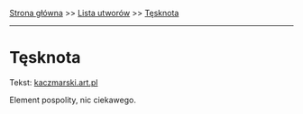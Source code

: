 [Strona główna](../index.md) >> [Lista utworów](../list.md) >> [Tęsknota](610.md)

---

# Tęsknota

Tekst: [kaczmarski.art.pl](https://www.kaczmarski.art.pl/tworczosc/wiersze/tesknota/)

Element pospolity, nic ciekawego.